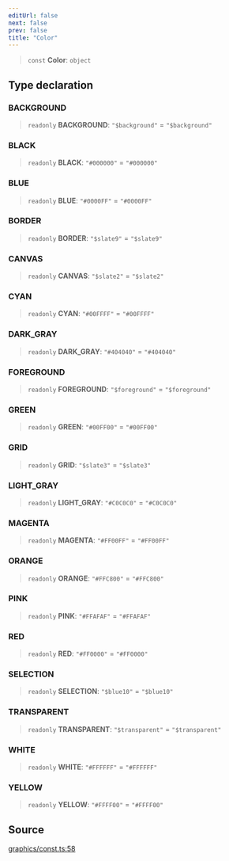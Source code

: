 ```yaml
---
editUrl: false
next: false
prev: false
title: "Color"
---
```


> `const` **Color**: `object`

## Type declaration

### BACKGROUND

> `readonly` **BACKGROUND**: `"$background"` = `"$background"`

### BLACK

> `readonly` **BLACK**: `"#000000"` = `"#000000"`

### BLUE

> `readonly` **BLUE**: `"#0000FF"` = `"#0000FF"`

### BORDER

> `readonly` **BORDER**: `"$slate9"` = `"$slate9"`

### CANVAS

> `readonly` **CANVAS**: `"$slate2"` = `"$slate2"`

### CYAN

> `readonly` **CYAN**: `"#00FFFF"` = `"#00FFFF"`

### DARK\_GRAY

> `readonly` **DARK\_GRAY**: `"#404040"` = `"#404040"`

### FOREGROUND

> `readonly` **FOREGROUND**: `"$foreground"` = `"$foreground"`

### GREEN

> `readonly` **GREEN**: `"#00FF00"` = `"#00FF00"`

### GRID

> `readonly` **GRID**: `"$slate3"` = `"$slate3"`

### LIGHT\_GRAY

> `readonly` **LIGHT\_GRAY**: `"#C0C0C0"` = `"#C0C0C0"`

### MAGENTA

> `readonly` **MAGENTA**: `"#FF00FF"` = `"#FF00FF"`

### ORANGE

> `readonly` **ORANGE**: `"#FFC800"` = `"#FFC800"`

### PINK

> `readonly` **PINK**: `"#FFAFAF"` = `"#FFAFAF"`

### RED

> `readonly` **RED**: `"#FF0000"` = `"#FF0000"`

### SELECTION

> `readonly` **SELECTION**: `"$blue10"` = `"$blue10"`

### TRANSPARENT

> `readonly` **TRANSPARENT**: `"$transparent"` = `"$transparent"`

### WHITE

> `readonly` **WHITE**: `"#FFFFFF"` = `"#FFFFFF"`

### YELLOW

> `readonly` **YELLOW**: `"#FFFF00"` = `"#FFFF00"`

## Source

[graphics/const.ts:58](https://github.com/dgmjs/dgmjs/blob/main/packages/core/src/graphics/const.ts#L58)
